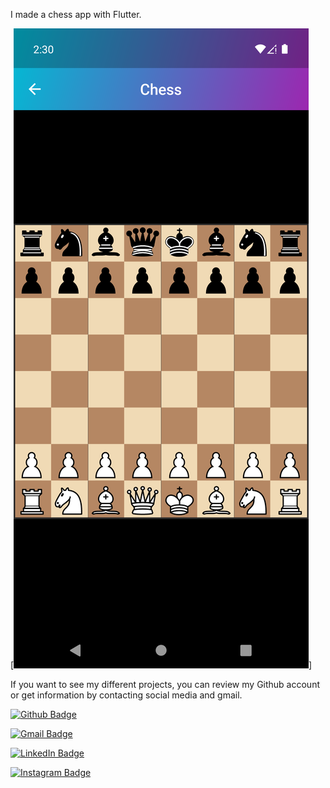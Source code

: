 I made a chess app with Flutter. 

[![Serdar Bilgili](https://github.com/SerdarBilgili/flutter_chess_game/blob/main/img/Screenshot_Chess_Game.png)]


If you want to see my different projects, you can review my Github account or get information by contacting social media and gmail.

[![Github Badge](https://img.shields.io/badge/GitHub-100000?style=for-the-badge&logo=github&logoColor=white)](https://github.com/SerdarBilgili) 


[![Gmail Badge](https://img.shields.io/badge/Gmail-D14836?style=for-the-badge&logo=gmail&logoColor=white)](mailto:sbilgili283@gmail.com) 


[![LinkedIn Badge](https://img.shields.io/badge/LinkedIn-0077B5?style=for-the-badge&logo=linkedin&logoColor=white)](https://www.linkedin.com/in/serdar-bilgili-a80255110/) 


[![Instagram Badge](https://img.shields.io/badge/-Instagram-C13584?style=flat-quare&labelColor=C13584&logo=instagram&logoColor=white&link=link)](https://www.instagram.com/serdar.bilgili.c/) 
